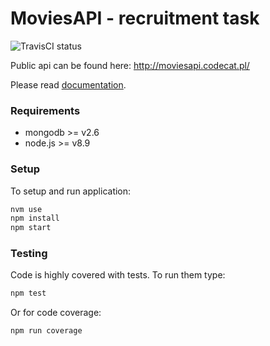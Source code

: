 # MoviesAPI - recruitment task
![TravisCI status](https://travis-ci.org/codecat-pl/movies-api-recruitment-task.svg?branch=master)

Public api can be found here: http://moviesapi.codecat.pl/

Please read [documentation](https://app.swaggerhub.com/apis/CodeCat/MoviesAPI/1.0.0).

### Requirements
* mongodb >= v2.6
* node.js >= v8.9

### Setup
To setup and run application:

```bash
nvm use
npm install
npm start
```
### Testing
Code is highly covered with tests. To run them type:
```bash
npm test
```
Or for code coverage:
```bash
npm run coverage
```
